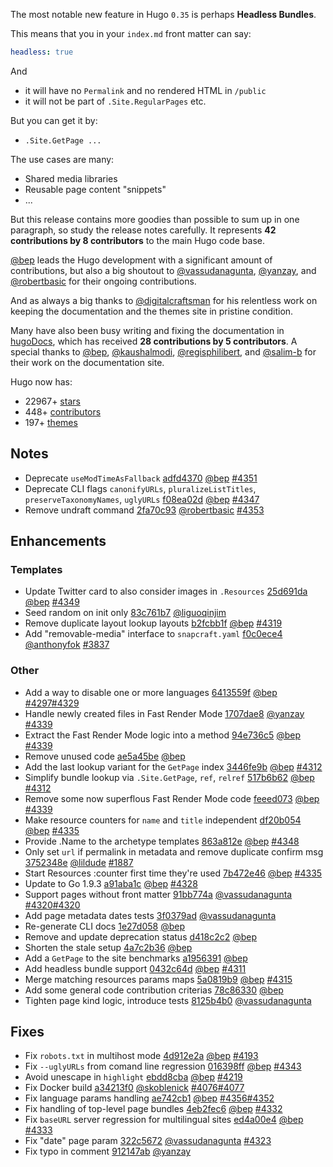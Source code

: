 The most notable new feature in Hugo `0.35` is perhaps **Headless Bundles**.

This means that you in your `index.md` front matter can say:

```yaml
headless: true
```
And
* it will have no `Permalink` and no rendered HTML in `/public`
* it will not be part of `.Site.RegularPages` etc.

But you can get it by:

* `.Site.GetPage ...`

The use cases are many:

* Shared media libraries
* Reusable page content "snippets"
* ...

But this release contains more goodies than possible to sum up in one paragraph, so study the release notes carefully. It represents **42 contributions by 8 contributors** to the main Hugo code base.

[@bep](https://github.com/bep) leads the Hugo development with a significant amount of contributions, but also a big shoutout to [@vassudanagunta](https://github.com/vassudanagunta), [@yanzay](https://github.com/yanzay), and [@robertbasic](https://github.com/robertbasic) for their ongoing contributions.

And as always a big thanks to [@digitalcraftsman](https://github.com/digitalcraftsman) for his relentless work on keeping the documentation and the themes site in pristine condition.

Many have also been busy writing and fixing the documentation in [hugoDocs](https://github.com/gohugoio/hugoDocs), 
which has received **28 contributions by 5 contributors**. A special thanks to [@bep](https://github.com/bep), [@kaushalmodi](https://github.com/kaushalmodi), [@regisphilibert](https://github.com/regisphilibert), and [@salim-b](https://github.com/salim-b) for their work on the documentation site.


Hugo now has:

* 22967+ [stars](https://github.com/gohugoio/hugo/stargazers)
* 448+ [contributors](https://github.com/gohugoio/hugo/graphs/contributors)
* 197+ [themes](http://themes.gohugo.io/)


## Notes

* Deprecate `useModTimeAsFallback` [adfd4370](https://github.com/gohugoio/hugo/commit/adfd4370b67fd7181178bd6b3b1d07356beaac71) [@bep](https://github.com/bep) [#4351](https://github.com/gohugoio/hugo/issues/4351)
* Deprecate CLI flags `canonifyURLs`, `pluralizeListTitles`, `preserveTaxonomyNames`, `uglyURLs` [f08ea02d](https://github.com/gohugoio/hugo/commit/f08ea02d24d42929676756950f3affaca7fd8c01) [@bep](https://github.com/bep) [#4347](https://github.com/gohugoio/hugo/issues/4347)
* Remove undraft command [2fa70c93](https://github.com/gohugoio/hugo/commit/2fa70c9344b231c9d999bbafdfa4acbf27ed9f6e) [@robertbasic](https://github.com/robertbasic) [#4353](https://github.com/gohugoio/hugo/issues/4353)

## Enhancements

### Templates

* Update Twitter card to also consider images in `.Resources` [25d691da](https://github.com/gohugoio/hugo/commit/25d691daff57d7c6d7d0f63af3991d22e3f788fe) [@bep](https://github.com/bep) [#4349](https://github.com/gohugoio/hugo/issues/4349)
* Seed random on init only [83c761b7](https://github.com/gohugoio/hugo/commit/83c761b71a980aee6331179b271c7e24e999e8eb) [@liguoqinjim](https://github.com/liguoqinjim) 
* Remove duplicate layout lookup layouts [b2fcbb1f](https://github.com/gohugoio/hugo/commit/b2fcbb1f9774aa1e929b8575c0e1ac366ab2fb73) [@bep](https://github.com/bep) [#4319](https://github.com/gohugoio/hugo/issues/4319)
* Add "removable-media" interface to `snapcraft.yaml` [f0c0ece4](https://github.com/gohugoio/hugo/commit/f0c0ece44d55b6c2997cbd106d1bc099ea1a2fa7) [@anthonyfok](https://github.com/anthonyfok) [#3837](https://github.com/gohugoio/hugo/issues/3837)

### Other

* Add a way to disable one or more languages [6413559f](https://github.com/gohugoio/hugo/commit/6413559f7575e2653d76227a8037a7edbaae82aa) [@bep](https://github.com/bep) [#4297](https://github.com/gohugoio/hugo/issues/4297)[#4329](https://github.com/gohugoio/hugo/issues/4329)
* Handle newly created files in Fast Render Mode [1707dae8](https://github.com/gohugoio/hugo/commit/1707dae8d3634006017eb6d040df4dbafc53d92f) [@yanzay](https://github.com/yanzay) [#4339](https://github.com/gohugoio/hugo/issues/4339)
* Extract the Fast Render Mode logic into a method [94e736c5](https://github.com/gohugoio/hugo/commit/94e736c5e167a0ee70a528e1c19d64a47e7929c2) [@bep](https://github.com/bep) [#4339](https://github.com/gohugoio/hugo/issues/4339)
* Remove unused code [ae5a45be](https://github.com/gohugoio/hugo/commit/ae5a45be6f0ee4d5c52b38fd28b22b55d9cd7b2d) [@bep](https://github.com/bep) 
* Add the last lookup variant for the `GetPage` index [3446fe9b](https://github.com/gohugoio/hugo/commit/3446fe9b8937610b8b628b2c212eb25888a7c1bb) [@bep](https://github.com/bep) [#4312](https://github.com/gohugoio/hugo/issues/4312)
* Simplify bundle lookup via `.Site.GetPage`, `ref`, `relref` [517b6b62](https://github.com/gohugoio/hugo/commit/517b6b62389d23bfe41fe3ae551a691b11bdcaa7) [@bep](https://github.com/bep) [#4312](https://github.com/gohugoio/hugo/issues/4312)
* Remove some now superflous Fast Render Mode code [feeed073](https://github.com/gohugoio/hugo/commit/feeed073c3320b09fb38168ce272ac88b987f1d2) [@bep](https://github.com/bep) [#4339](https://github.com/gohugoio/hugo/issues/4339)
* Make resource counters for `name` and `title` independent [df20b054](https://github.com/gohugoio/hugo/commit/df20b05463fef42aba93d5208e410a7ecc56da5d) [@bep](https://github.com/bep) [#4335](https://github.com/gohugoio/hugo/issues/4335)
* Provide .Name to the archetype templates [863a812e](https://github.com/gohugoio/hugo/commit/863a812e07193541b42732b0e227f3d320433f01) [@bep](https://github.com/bep) [#4348](https://github.com/gohugoio/hugo/issues/4348)
* Only set `url` if permalink in metadata and remove duplicate confirm msg [3752348e](https://github.com/gohugoio/hugo/commit/3752348ef13ced8f6f528b42ee7d76a12a97ae5c) [@lildude](https://github.com/lildude) [#1887](https://github.com/gohugoio/hugo/issues/1887)
* Start Resources :counter first time they're used [7b472e46](https://github.com/gohugoio/hugo/commit/7b472e46084b603045b87cea870ffc73ac1cf7e7) [@bep](https://github.com/bep) [#4335](https://github.com/gohugoio/hugo/issues/4335)
* Update to Go 1.9.3 [a91aba1c](https://github.com/gohugoio/hugo/commit/a91aba1c1562259dffd321a608f38c38dd4d5aeb) [@bep](https://github.com/bep) [#4328](https://github.com/gohugoio/hugo/issues/4328)
* Support pages without front matter [91bb774a](https://github.com/gohugoio/hugo/commit/91bb774ae4e129f7ed0624754b31479c960ef774) [@vassudanagunta](https://github.com/vassudanagunta) [#4320](https://github.com/gohugoio/hugo/issues/4320)[#4320](https://github.com/gohugoio/hugo/issues/4320)
* Add page metadata dates tests [3f0379ad](https://github.com/gohugoio/hugo/commit/3f0379adb72389954ca2be6a9f2ebfcd65c6c440) [@vassudanagunta](https://github.com/vassudanagunta) 
* Re-generate CLI docs [1e27d058](https://github.com/gohugoio/hugo/commit/1e27d0589118a114e49c032e4bd68b4798e44a5b) [@bep](https://github.com/bep) 
* Remove and update deprecation status [d418c2c2](https://github.com/gohugoio/hugo/commit/d418c2c2eacdc1dc6fffe839e0a90600867878ca) [@bep](https://github.com/bep) 
* Shorten the stale setup [4a7c2b36](https://github.com/gohugoio/hugo/commit/4a7c2b3695fe7b88861f2155ea7ef635fe425cd4) [@bep](https://github.com/bep) 
* Add a `GetPage` to the site benchmarks [a1956391](https://github.com/gohugoio/hugo/commit/a19563910eec5fed08f3b02563b9a7b38026183d) [@bep](https://github.com/bep) 
* Add headless bundle support [0432c64d](https://github.com/gohugoio/hugo/commit/0432c64dd22e4610302162678bb93661ba68d758) [@bep](https://github.com/bep) [#4311](https://github.com/gohugoio/hugo/issues/4311)
* Merge matching resources params maps [5a0819b9](https://github.com/gohugoio/hugo/commit/5a0819b9b5eb9e79826cfa0a65f235d9821b1ac4) [@bep](https://github.com/bep) [#4315](https://github.com/gohugoio/hugo/issues/4315)
* Add some general code contribution criterias [78c86330](https://github.com/gohugoio/hugo/commit/78c863305f337ed4faf3cf0a23675f28b0ae5641) [@bep](https://github.com/bep) 
* Tighten page kind logic, introduce tests [8125b4b0](https://github.com/gohugoio/hugo/commit/8125b4b03d10eb73f8aea3f9ea41172aba8df082) [@vassudanagunta](https://github.com/vassudanagunta) 

## Fixes
* Fix `robots.txt` in multihost mode [4d912e2a](https://github.com/gohugoio/hugo/commit/4d912e2aad39bfe8d76672cf53b01317792e02c5) [@bep](https://github.com/bep) [#4193](https://github.com/gohugoio/hugo/issues/4193)
* Fix `--uglyURLs` from comand line regression [016398ff](https://github.com/gohugoio/hugo/commit/016398ffe2e0a073453cf46a9d6bf72d693c11e5) [@bep](https://github.com/bep) [#4343](https://github.com/gohugoio/hugo/issues/4343)
* Avoid unescape in `highlight` [ebdd8cba](https://github.com/gohugoio/hugo/commit/ebdd8cba3f5965a8ac897833f313d772271de649) [@bep](https://github.com/bep) [#4219](https://github.com/gohugoio/hugo/issues/4219)
* Fix Docker build [a34213f0](https://github.com/gohugoio/hugo/commit/a34213f0b5624de101272aab469ca9b6fe0c273f) [@skoblenick](https://github.com/skoblenick) [#4076](https://github.com/gohugoio/hugo/issues/4076)[#4077](https://github.com/gohugoio/hugo/issues/4077)
* Fix language params handling [ae742cb1](https://github.com/gohugoio/hugo/commit/ae742cb1bdf35b81aa0ede5453da6b0c4a4fccf2) [@bep](https://github.com/bep) [#4356](https://github.com/gohugoio/hugo/issues/4356)[#4352](https://github.com/gohugoio/hugo/issues/4352)
* Fix handling of top-level page bundles [4eb2fec6](https://github.com/gohugoio/hugo/commit/4eb2fec67c3a72a3ac98aa834dc56fd4504626d8) [@bep](https://github.com/bep) [#4332](https://github.com/gohugoio/hugo/issues/4332)
* Fix `baseURL` server regression for multilingual sites [ed4a00e4](https://github.com/gohugoio/hugo/commit/ed4a00e46f2344320a22f07febe5aec4075cb3fb) [@bep](https://github.com/bep) [#4333](https://github.com/gohugoio/hugo/issues/4333)
* Fix "date" page param [322c5672](https://github.com/gohugoio/hugo/commit/322c567220aa4123a5d707629c1bebd375599912) [@vassudanagunta](https://github.com/vassudanagunta) [#4323](https://github.com/gohugoio/hugo/issues/4323)
* Fix typo in comment [912147ab](https://github.com/gohugoio/hugo/commit/912147ab896e69a450b7100c3d6bf81a7bf78b5a) [@yanzay](https://github.com/yanzay) 





